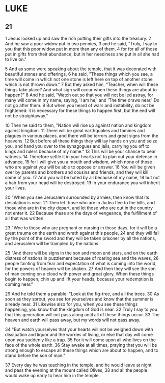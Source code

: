 # LUKE

## 21

1 Jesus looked up and saw the rich putting their gifts into the treasury. 2 And he saw a poor widow put in two pennies, 3 and he said, "Truly, I say to you that this poor widow put in more than any of them, 4 for for all of those put in gifts from their abundance, but in her neediness she put in all she had to live on."

5 And as some were speaking about the temple, that it was decorated with beautiful stones and offerings, 6 he said, "These things which you see, a time will come in which not one stone is left here on top of another stone, which is not thrown down." 7 But they asked him, "Teacher, when will these things take place? And what sign will occur when these things are about to happen?" 8 And he said, "Watch out so that you will not be led astray, for many will come in my name, saying, 'I am he,' and 'The time draws near.' Do not go after them. 9 But when you heard of wars and instability, do not be frightened: it is necessary for these things to happen first, but the end will not be straightaway."

10 Then he said to them, "Nation will rise up against nation and kingdom against kingdom. 11 There will be great earthquakes and famines and plagues in various places, and there will be terrors and great signs from the heavens. 12 But before all these things they will lay hands on you and seize you, and hand you over to the synagogues and jails, carrying you off to kings and rulers because of my name." 13 This will be your chance to bear witness. 14 Therefore settle it in your hearts not to plan out your defense in advance, 15 for I will give you a mouth and wisdom, which none of those who are against you will be able to oppose or answer. 16 You will be given over by parents and brothers and cousins and friends, and they will kill some of you. 17 And you will be hated by all because of my name, 18 but not a hair from your head will be destroyed. 19 In your endurance you will inherit your lives.

20 "When you see Jerusalem surrounded by armies, then know that its desolation is near. 21 Then let those who are in Judea flee to the hills, and those who are in the city depart, and let those who are out in the country not enter it. 22 Because these are the days of vengeance, the fulfillment of all that was written.

23 "Woe to those who are pregnant or nursing in those days, for it will be a great trauma on the earth and wrath against this people, 24 and they will fall by the point of the sword and they will be taken prisoner by all the nations, and Jerusalem will be trampled by the nations. 

25 "And there will be signs in the son and moon and stars, and on the earth distress of nations in puzzlement because of roaring sea and the waves, 26 people fainting from fear and expectation of what is coming into the world, for the powers of heaven will be shaken. 27 And then they will see the son of man coming on a cloud with power and great glory. When these things begin to happen, chin up and lift your heads, because your redemption is coming near."

29 And he told them a parable: "Look at the fig-tree, and all the trees. 30 As soon as they sprout, you see for yourselves and know that the summer is already near. 31 Likewise also for you, when you see these things happening, you know that the kingdom of God is near. 32 Truly I say to you that this generation will not pass along until all of these things occur. 33 The heaven and earth will pass away, but my words will not pass away. 

34 "But watch yourselves that your hearts will not be weighed down with dissipation and liquor and the worries of living, or else that day will come upon you suddenly like a trap. 35 For it will come upon all who lives on the face of the whole earth. 36 Stay awake at all times, praying that you will be strong enough to escape all these things which are about to happen, and to stand before the son of man."

37 Every day he was teaching in the temple, and he would leave at night and pass the evening at the mount called Olives, 38 and all the people would wake up early to hear him in the temple.